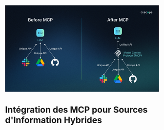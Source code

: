 ![MCP](docs/MCP_learning_center_image_1-min__1_.png)

# Intégration des MCP pour Sources d'Information Hybrides
